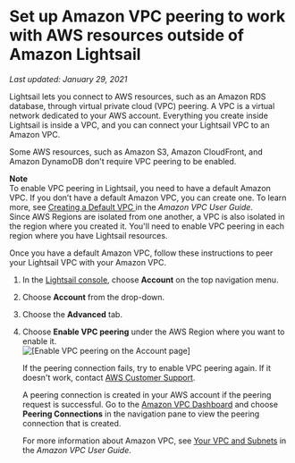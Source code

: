 # Set up Amazon VPC peering to work with AWS resources outside of Amazon Lightsail<a name="lightsail-how-to-set-up-vpc-peering-with-aws-resources"></a>

 *Last updated: January 29, 2021* 

Lightsail lets you connect to AWS resources, such as an Amazon RDS database, through virtual private cloud \(VPC\) peering\. A VPC is a virtual network dedicated to your AWS account\. Everything you create inside Lightsail is inside a VPC, and you can connect your Lightsail VPC to an Amazon VPC\.

Some AWS resources, such as Amazon S3, Amazon CloudFront, and Amazon DynamoDB don't require VPC peering to be enabled\.

**Note**  
To enable VPC peering in Lightsail, you need to have a default Amazon VPC\. If you don’t have a default Amazon VPC, you can create one\. To learn more, see [Creating a Default VPC ](https://docs.aws.amazon.com/vpc/latest/userguide/default-vpc.html#create-default-vpc) in the *Amazon VPC User Guide*\.  
Since AWS Regions are isolated from one another, a VPC is also isolated in the region where you created it\. You'll need to enable VPC peering in each region where you have Lightsail resources\.

Once you have a default Amazon VPC, follow these instructions to peer your Lightsail VPC with your Amazon VPC\.

1. In the [Lightsail console](https://lightsail.aws.amazon.com/), choose **Account** on the top navigation menu\. 

1. Choose **Account** from the drop\-down\.

1. Choose the **Advanced** tab\.

1. Choose **Enable VPC peering** under the AWS Region where you want to enable it\.  
![\[Enable VPC peering on the Account page\]](https://d9yljz1nd5001.cloudfront.net/en_us/2c7274df55d082980824e6f5d4268a07/images/amazon-lightsail-enable-vpc-peering.png)

   If the peering connection fails, try to enable VPC peering again\. If it doesn't work, contact [AWS Customer Support](https://console.aws.amazon.com/support/home/)\.

   A peering connection is created in your AWS account if the peering request is successful\. Go to the [Amazon VPC Dashboard](https://console.aws.amazon.com/vpc/home#PeeringConnections) and choose **Peering Connections** in the navigation pane to view the peering connection that is created\.

   For more information about Amazon VPC, see [Your VPC and Subnets](http://docs.aws.amazon.com/AmazonVPC/latest/UserGuide/VPC_Subnets.html) in the *Amazon VPC User Guide*\.